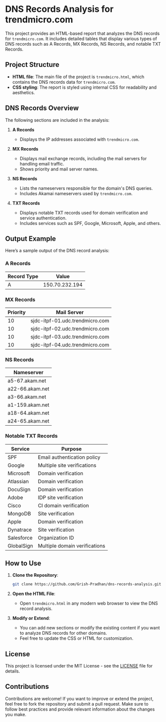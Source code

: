 # DNS Records Analysis for trendmicro.com

This project provides an HTML-based report that analyzes the DNS records for `trendmicro.com`. It includes detailed tables that display various types of DNS records such as A Records, MX Records, NS Records, and notable TXT Records.

## Project Structure

- **HTML file**: The main file of the project is `trendmicro.html`, which contains the DNS records data for `trendmicro.com`.
- **CSS styling**: The report is styled using internal CSS for readability and aesthetics.

## DNS Records Overview

The following sections are included in the analysis:

1. **A Records**
   - Displays the IP addresses associated with `trendmicro.com`.

2. **MX Records**
   - Displays mail exchange records, including the mail servers for handling email traffic.
   - Shows priority and mail server names.

3. **NS Records**
   - Lists the nameservers responsible for the domain's DNS queries.
   - Includes Akamai nameservers used by `trendmicro.com`.

4. **TXT Records**
   - Displays notable TXT records used for domain verification and service authentication.
   - Includes services such as SPF, Google, Microsoft, Apple, and others.

## Output Example

Here’s a sample output of the DNS record analysis:

### A Records
| Record Type | Value            |
|-------------|------------------|
| A           | 150.70.232.194   |

### MX Records
| Priority | Mail Server                             |
|----------|-----------------------------------------|
| 10       | sjdc-itpf-01.udc.trendmicro.com         |
| 10       | sjdc-itpf-02.udc.trendmicro.com         |
| 10       | sjdc-itpf-03.udc.trendmicro.com         |
| 10       | sjdc-itpf-04.udc.trendmicro.com         |

### NS Records
| Nameserver             |
|------------------------|
| a5-67.akam.net          |
| a22-66.akam.net         |
| a3-66.akam.net          |
| a1-159.akam.net         |
| a18-64.akam.net         |
| a24-65.akam.net         |

### Notable TXT Records
| Service    | Purpose                                  |
|------------|------------------------------------------|
| SPF        | Email authentication policy             |
| Google     | Multiple site verifications             |
| Microsoft  | Domain verification                     |
| Atlassian  | Domain verification                     |
| DocuSign   | Domain verification                     |
| Adobe      | IDP site verification                   |
| Cisco      | CI domain verification                  |
| MongoDB    | Site verification                       |
| Apple      | Domain verification                     |
| Dynatrace  | Site verification                       |
| Salesforce | Organization ID                         |
| GlobalSign | Multiple domain verifications           |

## How to Use

1. **Clone the Repository**:
   ```bash
   git clone https://github.com/Grish-Pradhan/dns-records-analysis.git
   ```

2. **Open the HTML File**:
   - Open `trendmicro.html` in any modern web browser to view the DNS record analysis.

3. **Modify or Extend**:
   - You can add new sections or modify the existing content if you want to analyze DNS records for other domains.
   - Feel free to update the CSS or HTML for customization.

## License

This project is licensed under the MIT License - see the [LICENSE](LICENSE) file for details.

## Contributions

Contributions are welcome! If you want to improve or extend the project, feel free to fork the repository and submit a pull request. Make sure to follow best practices and provide relevant information about the changes you make.



